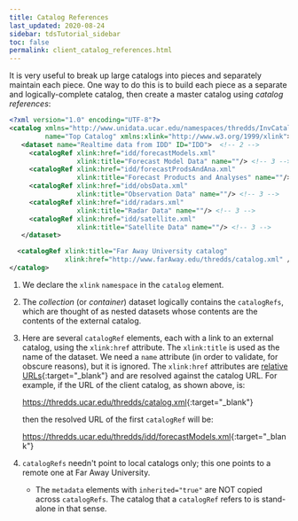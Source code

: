 ```yaml
---
title: Catalog References
last_updated: 2020-08-24
sidebar: tdsTutorial_sidebar
toc: false
permalink: client_catalog_references.html
---
```


It is very useful to break up large catalogs into pieces and separately maintain each piece.
One way to do this is to build each piece as a separate and logically-complete catalog, then create a master catalog using _catalog references_:

~~~xml
<?xml version="1.0" encoding="UTF-8"?>
<catalog xmlns="http://www.unidata.ucar.edu/namespaces/thredds/InvCatalog/v1.0" 
         name="Top Catalog" xmlns:xlink="http://www.w3.org/1999/xlink"> <!-- 1 -->
   <dataset name="Realtime data from IDD" ID="IDD">  <!-- 2 -->
     <catalogRef xlink:href="idd/forecastModels.xml" 
                 xlink:title="Forecast Model Data" name=""/> <!-- 3 -->
     <catalogRef xlink:href="idd/forecastProdsAndAna.xml" 
                 xlink:title="Forecast Products and Analyses" name=""/> <!-- 3 -->
     <catalogRef xlink:href="idd/obsData.xml" 
                 xlink:title="Observation Data" name=""/> <!-- 3 -->
     <catalogRef xlink:href="idd/radars.xml" 
                 xlink:title="Radar Data" name=""/> <!-- 3 -->
     <catalogRef xlink:href="idd/satellite.xml" 
                 xlink:title="Satellite Data" name=""/> <!-- 3 -->
   </dataset>

  <catalogRef xlink:title="Far Away University catalog" 
              xlink:href="http://www.farAway.edu/thredds/catalog.xml" />    <!-- 4 -->
</catalog>
~~~

1. We declare the `xlink` `namespace` in the `catalog` element.
2. The _collection_ (or _container_) dataset logically contains the `catalogRefs`, which are thought of as nested datasets whose contents are the contents of the external catalog.
3. Here are several `catalogRef` elements, each with a link to an external catalog, using the `xlink:href` attribute. 
   The `xlink:title` is used as the name of the dataset.
   We need a `name` attribute (in order to validate, for obscure reasons), but it is ignored.
   The `xlink:href` attributes are [relative URLs](https://www.w3.org/TR/WD-html40-970917/htmlweb.html#h-5.1.2){:target="_blank"} and are resolved against the catalog URL. 
   For example, if the URL of the client catalog, as shown above, is:

   <https://thredds.ucar.edu/thredds/catalog.xml>{:target="_blank"}

   then the resolved URL of the first `catalogRef` will be:

   <https://thredds.ucar.edu/thredds/idd/forecastModels.xml>{:target="_blank"}

4. `catalogRefs` needn't point to local catalogs only; this one points to a remote one at Far Away University.
   * The `metadata` elements with `inherited="true"` are NOT copied across `catalogRefs`.
     The catalog that a `catalogRef` refers to is stand-alone in that sense.
